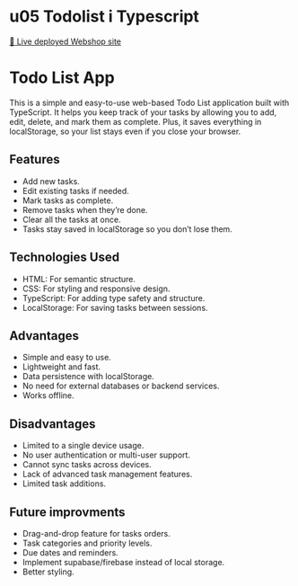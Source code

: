 # u05 Todolist i Typescript
[🔗 Live deployed Webshop site](https://u05-todo-typescript.netlify.app/)

# Todo List App

This is a simple and easy-to-use web-based Todo List application built with TypeScript. It helps you keep track of your tasks by allowing you to add, edit, delete, and mark them as complete. Plus, it saves everything in localStorage, so your list stays even if you close your browser.

## Features

- Add new tasks.
- Edit existing tasks if needed.
- Mark tasks as complete.
- Remove tasks when they’re done.
- Clear all the tasks at once.
- Tasks stay saved in localStorage so you don’t lose them.

## Technologies Used

- HTML: For semantic structure.
- CSS: For styling and responsive design.
- TypeScript: For adding type safety and structure.
- LocalStorage: For saving tasks between sessions.


## Advantages
- Simple and easy to use.
- Lightweight and fast.
- Data persistence with localStorage.
- No need for external databases or backend services.
- Works offline.


## Disadvantages
- Limited to a single device usage.
- No user authentication or multi-user support.
- Cannot sync tasks across devices.
- Lack of advanced task management features.
- Limited task additions.

## Future improvments

- Drag-and-drop feature for tasks orders.
- Task categories and priority levels.
- Due dates and reminders.
- Implement supabase/firebase instead of local storage.
- Better styling.

